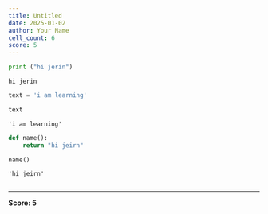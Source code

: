 ```yaml
---
title: Untitled
date: 2025-01-02
author: Your Name
cell_count: 6
score: 5
---
```


```python
print ("hi jerin")
```

    hi jerin



```python
text = 'i am learning'
```


```python
text
```




    'i am learning'




```python
def name():
    return "hi jeirn"
```


```python
name()
```




    'hi jeirn'




```python

```


---
**Score: 5**